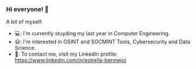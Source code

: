 ### Hi everyone! 👋

A bit of myself:
- 💻: I'm currently stuyding my last year in Computer Engineering.
- 😃: I'm interested in OSINT and SOCMINT Tools, Cybersecurity and Data Science.
- 📨: To contact me, visit my Linkedin profile: https://www.linkedin.com/in/estrella-bermejo/

